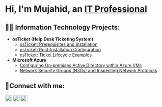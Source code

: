 <h1>Hi, I'm Mujahid, an <a href="https://www.linkedin.com/in/mujahid-muhammad-1144a326b?lipi=urn%3Ali%3Apage%3Ad_flagship3_profile_view_base_contact_details%3BI2CyUyNYTzO8xQAnE29%2FIw%3D%3D">IT Professional</a></h1>

<h2>👨‍💻 Information Technology Projects:</h2>

- <b>osTicket (Help Desk Ticketing System)</b>
  - [osTicket: Prerequisites and Installation](https://github.com/Jahid-08/osticket-prereqs)
  - [osTicket: Post-Installation Configuration](https://github.com/Jahid-08/post-install-config)
  - [osTicket: Ticket Lifecycle Examples](https://github.com/Jahid-08/ticket-lifecycle)
- <b>Microsoft Azure</b>
  - [Configuring On-premises Active Directory within Azure VMs](https://github.com/joshmadakorcc/configure-ad)
  - [Network Security Groups (NSGs) and Inspecting Network Protocols](https://github.com/joshmadakorcc/azure-network-protocols)

<h2>🤳Connect with me:</h2>

[<img align="left" alt="Josh | Twitter" width="22px" src="https://cdn.jsdelivr.net/npm/simple-icons@v3/icons/twitter.svg" />][twitter]
[<img align="left" alt="Josh | LinkedIn" width="22px" src="https://cdn.jsdelivr.net/npm/simple-icons@v3/icons/linkedin.svg" />][linkedin]
[<img align="left" alt="Josh | Instagram" width="22px" src="https://cdn.jsdelivr.net/npm/simple-icons@v3/icons/instagram.svg" />][instagram]

[twitter]: https://twitter.com/Josh
[instagram]: https://www.instagram.com/Josh
[linkedin]: https://www.linkedin.com/in/mujahid-muhammad-1144a326b?lipi=urn%3Ali%3Apage%3Ad_flagship3_profile_view_base_contact_details%3BI2CyUyNYTzO8xQAnE29%2FIw%3D%3D

